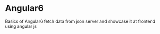 # Angular6
Basics of Angular6
fetch data from json server and showcase it at frontend using angular js


